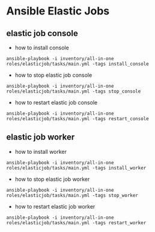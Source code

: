 # Ansible Elastic Jobs 

## elastic job console

- how to install console
```shell
ansible-playbook -i inventory/all-in-one roles/elasticjob/tasks/main.yml -tags install_console
```

- how to stop elastic job console

```shell
ansible-playbook -i inventory/all-in-one roles/elasticjob/tasks/main.yml -tags stop_console
```

- how to restart elastic job console

```shell
ansible-playbook -i inventory/all-in-one roles/elasticjob/tasks/main.yml -tags restart_console
```

## elastic job worker 

- how to install worker 
```shell
ansible-playbook -i inventory/all-in-one roles/elasticjob/tasks/main.yml -tags install_worker
```

- how to stop elastic job worker

```shell
ansible-playbook -i inventory/all-in-one roles/elasticjob/tasks/main.yml -tags stop_worker
```

- how to restart elastic job worker

```shell
ansible-playbook -i inventory/all-in-one roles/elasticjob/tasks/main.yml -tags restart_worker
```